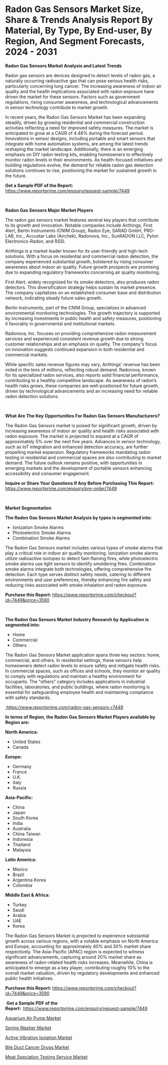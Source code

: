 <p><h1>Radon Gas Sensors Market Size, Share & Trends Analysis Report By Material, By Type, By End-user, By Region, And Segment Forecasts, 2024 - 2031</h1></p><p><strong>Radon Gas Sensors Market Analysis and Latest Trends</strong></p>
<p><p>Radon gas sensors are devices designed to detect levels of radon gas, a naturally occurring radioactive gas that can pose serious health risks, particularly concerning lung cancer. The increasing awareness of indoor air quality and the health implications associated with radon exposure have driven the market for these sensors. Factors such as government regulations, rising consumer awareness, and technological advancements in sensor technology contribute to market growth.</p><p>In recent years, the Radon Gas Sensors Market has been expanding steadily, driven by growing residential and commercial construction activities reflecting a need for improved safety measures. The market is anticipated to grow at a CAGR of 4.48% during the forecast period. Innovations in sensor designs, including portable and smart sensors that integrate with home automation systems, are among the latest trends reshaping the market landscape. Additionally, there is an emerging emphasis on DIY radon testing kits, enabling homeowners to effectively monitor radon levels in their environments. As health-focused initiatives and building regulations evolve, the demand for reliable radon gas detection solutions continues to rise, positioning the market for sustained growth in the future.</p></p>
<p><strong>Get a Sample PDF of the Report:&nbsp;</strong> <a href="https://www.reportprime.com/enquiry/request-sample/7449">https://www.reportprime.com/enquiry/request-sample/7449</a></p>
<p>&nbsp;</p>
<p><strong>Radon Gas Sensors Major Market Players</strong></p>
<p><p>The radon gas sensors market features several key players that contribute to its growth and innovation. Notable companies include Airthings, First Alert, Bertin Instruments (CNIM Group), Radon Eye, SARAD GmbH, PRO-LAB, Inc., Accustar Labs (Airchek), Radonova, Inc., SunRADON LLC, Pylon Electronics-Radon, and RSSI.</p><p>Airthings is a market leader known for its user-friendly and high-tech solutions. With a focus on residential and commercial radon detection, the company experienced substantial growth, bolstered by rising consumer awareness about indoor air quality. Future growth prospects are promising due to expanding regulatory frameworks concerning air quality monitoring.</p><p>First Alert, widely recognized for its smoke detectors, also produces radon detectors. This diversification strategy helps sustain its market presence. The company capitalizes on an established consumer base and distribution network, indicating steady future sales growth.</p><p>Bertin Instruments, part of the CNIM Group, specializes in advanced environmental monitoring technologies. The growth trajectory is supported by increasing investments in public health and safety measures, positioning it favorably in governmental and institutional markets.</p><p>Radonova, Inc. focuses on providing comprehensive radon measurement services and experienced consistent revenue growth due to strong customer relationships and an emphasis on quality. The company's focus on innovation suggests continued expansion in both residential and commercial markets.</p><p>While specific sales revenue figures may vary, Airthings' revenue has been noted in the tens of millions, reflecting robust demand. Radonova, known for its specialized radon services, also reports solid financial performance, contributing to a healthy competitive landscape. As awareness of radon’s health risks grows, these companies are well-positioned for future growth, driven by technological advancements and an increasing need for reliable radon detection solutions.</p></p>
<p>&nbsp;</p>
<p><strong>What Are The Key Opportunities For Radon Gas Sensors Manufacturers?</strong></p>
<p><p>The Radon Gas Sensors market is poised for significant growth, driven by increasing awareness of indoor air quality and health risks associated with radon exposure. The market is projected to expand at a CAGR of approximately 5% over the next five years. Advances in sensor technology, such as IoT integration and enhanced detection accuracy, are further propelling market expansion. Regulatory frameworks mandating radon testing in residential and commercial spaces are also contributing to market demand. The future outlook remains positive, with opportunities in emerging markets and the development of portable sensors enhancing accessibility and consumer engagement.</p></p>
<p><strong>Inquire or Share Your Questions If Any Before Purchasing This Report:</strong> <a href="https://www.reportprime.com/enquiry/pre-order/7449">https://www.reportprime.com/enquiry/pre-order/7449</a></p>
<p>&nbsp;</p>
<p><strong>Market Segmentation</strong></p>
<p><strong>The Radon Gas Sensors Market Analysis by types is segmented into:</strong></p>
<p><ul><li>Ionization Smoke Alarms</li><li>Photoelectric Smoke Alarms</li><li>Combination Smoke Alarms</li></ul></p>
<p><p>The Radon Gas Sensors market includes various types of smoke alarms that play a critical role in indoor air quality monitoring. Ionization smoke alarms utilize radioactive isotopes to detect fast-flaming fires, while photoelectric smoke alarms use light sensors to identify smoldering fires. Combination smoke alarms integrate both technologies, offering comprehensive fire detection. Each type serves distinct safety needs, catering to different environments and user preferences, thereby enhancing fire safety and reducing risks associated with smoke inhalation and radon exposure.</p></p>
<p><strong>Purchase this Report:&nbsp;</strong><a href="https://www.reportprime.com/checkout?id=7449&price=3590">https://www.reportprime.com/checkout?id=7449&price=3590</a></p>
<p>&nbsp;</p>
<p><strong>The Radon Gas Sensors Market Industry Research by Application is segmented into:</strong></p>
<p><ul><li>Home</li><li>Commercial</li><li>Others</li></ul></p>
<p><p>The Radon Gas Sensors Market application spans three key sectors: home, commercial, and others. In residential settings, these sensors help homeowners detect radon levels to ensure safety and mitigate health risks. In commercial spaces, such as offices and schools, they monitor air quality to comply with regulations and maintain a healthy environment for occupants. The "others" category includes applications in industrial facilities, laboratories, and public buildings, where radon monitoring is essential for safeguarding employee health and maintaining compliance with safety standards.</p></p>
<p><a href="https://www.reportprime.com/radon-gas-sensors-r7449">&nbsp;https://www.reportprime.com/radon-gas-sensors-r7449</a></p>
<p><strong>In terms of Region, the Radon Gas Sensors Market Players available by Region are:</strong></p>
<p>
    <p> <strong> North America: </strong>
        <ul>
            <li>United States</li>
            <li>Canada</li>
        </ul>
        </p> 
    <p> <strong> Europe: </strong>
        <ul>
            <li>Germany</li>
            <li>France</li>
            <li>U.K.</li>
            <li>Italy</li>
            <li>Russia</li>
        </ul>
        </p> 
    <p> <strong> Asia-Pacific: </strong>
        <ul>
            <li>China</li>
            <li>Japan</li>
            <li>South Korea</li>
            <li>India</li>
            <li>Australia</li>
            <li>China Taiwan</li>
            <li>Indonesia</li>
            <li>Thailand</li>
            <li>Malaysia</li>
        </ul>
        </p> 
    <p> <strong> Latin America: </strong>
        <ul>
            <li>Mexico</li>
            <li>Brazil</li>
            <li>Argentina Korea</li>
            <li>Colombia</li>
        </ul>
        </p> 
    <p> <strong> Middle East & Africa: </strong>
        <ul>
            <li>Turkey</li>
            <li>Saudi</li>
            <li>Arabia</li>
            <li>UAE</li>
            <li>Korea</li>
        </ul>
    </p>
    </p>
<p><p>The Radon Gas Sensors Market is projected to experience substantial growth across various regions, with a notable emphasis on North America and Europe, accounting for approximately 40% and 30% market share respectively. The Asia-Pacific (APAC) region is expected to witness significant advancements, capturing around 20% market share as awareness of radon-related health risks increases. Meanwhile, China is anticipated to emerge as a key player, contributing roughly 10% to the overall market valuation, driven by regulatory developments and enhanced public health initiatives.</p></p>
<p><strong>Purchase this Report: </strong><a href="https://www.reportprime.com/checkout?id=7449&price=3590">https://www.reportprime.com/checkout?id=7449&price=3590</a></p>
<p>&nbsp;<strong>Get a Sample PDF of the Report:&nbsp;&nbsp;</strong><a href="https://www.reportprime.com/enquiry/request-sample/7449">https://www.reportprime.com/enquiry/request-sample/7449</a></p>
<p><strong></strong></p>
<p><p><a href="https://www.linkedin.com/pulse/global-aquarium-air-pump-market-landscape-future-trends-ycrmc?trackingId=SIYugbVhQvyjxXJsPT30gw%3D%3D">Aquarium Air Pump Market</a></p><p><a href="https://www.linkedin.com/pulse/spring-washer-market-growth-segmentation-regional-analysis--dwttf?trackingId=A7pW76G3RhSUjDAG7yFrrg%3D%3D">Spring Washer Market</a></p><p><a href="https://github.com/MelgarBasny/Market-Research-Report-List-1/blob/main/active-vibration-isolation-market.md">Active Vibration Isolation Market</a></p><p><a href="https://medium.com/@boboko938_76821/bile-duct-cancer-drugs-market-share-and-new-trends-analysis-by-its-type-application-end-use-and-d5bb08d145b1">Bile Duct Cancer Drugs Market</a></p><p><a href="https://medium.com/@boboko938_76821/meat-speciation-testing-service-market-share-size-trends-industry-analysis-report-by-d0f96f9a08fc">Meat Speciation Testing Service Market</a></p></p>